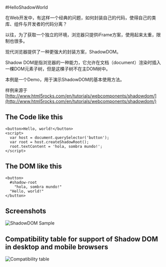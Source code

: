 #HelloShadowWorld

在Web开发中，有这样一个经典的问题，如何封装自己的代码，使得自己的类库、组件与开发者的代码分离？

以往，为了获取一个独立的环境，浏览器只提供iFrame方案，使用起来太重，限制也很多。

现代浏览器提供了一种更强大的封装方案，ShadowDOM。

Shadow DOM是指浏览器的一种能力，它允许在文档（document）渲染时插入一棵DOM元素子树，但是这棵子树不在主DOM树中。

本例是一个Demo，用于演示ShadowDOM的基本使用方法。

样例来源于 [http://www.html5rocks.com/en/tutorials/webcomponents/shadowdom/](http://www.html5rocks.com/en/tutorials/webcomponents/shadowdom/)

## The Code like this
    <button>Hello, world!</button>
    <script>
      var host = document.querySelector('button');
      var root = host.createShadowRoot();
      root.textContent = 'hola, sombra mundo!';
    </script>

## The DOM like this

    <button>
      #shadow-root
        "hola, sombra mundo!"
      "Hello, world!"
    </button>

## Screenshots

![ShadowDOM Sample](http://www.marlindoo.com/assets/images/ShadowDOMSample.png "ShadowDOM Sample")

## Compatibility table for support of Shadow DOM in desktop and mobile browsers
![Compatibility table](http://www.marlindoo.com/assets/images/SupportOfShadowDOM.png "Compatibility table")
